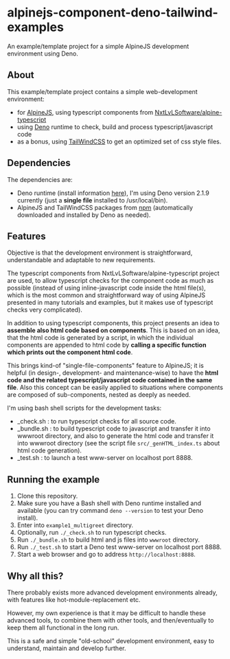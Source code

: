 
# alpinejs-component-deno-tailwind-examples

An example/template project for a simple AlpineJS development environment using Deno.

## About

This example/template project contains a simple web-development environment:

- for [AlpineJS](https://alpinejs.dev/), using typescript components from [NxtLvLSoftware/alpine-typescript](https://github.com/NxtLvLSoftware/alpine-typescript)
- using [Deno](https://deno.com/) runtime to check, build and process typescript/javascript code
- as a bonus, using [TailWindCSS](https://tailwindcss.com/) to get an optimized set of css style files.

## Dependencies

The dependencies are:

- Deno runtime (install information [here](https://docs.deno.com/runtime/getting_started/installation/)), I'm using Deno version 2.1.9 currently (just a **single file** installed to /usr/local/bin).
- AlpineJS and TailWindCSS packages from [npm](https://www.npmjs.com/) (automatically downloaded and installed by Deno as needed).

## Features

Objective is that the development environment is straightforward, understandable and adaptable to new requirements.

The typescript components from NxtLvLSoftware/alpine-typescript project are used, to allow typescript checks for the component code as much as possible (instead of using inline-javascript code inside the html file(s), which is the most common and straightforward way of using AlpineJS presented in many tutorials and examples, but it makes use of typescript checks very complicated).

In addition to using typescript components, this project presents an idea to **assemble also html code based on components**. This is based on an idea, that the html code is generated by a script, in which the individual components are appended to html code by **calling a specific function which prints out the component html code**.

This brings kind-of "single-file-components" feature to AlpineJS; it is helpful (in design-, development- and maintenance-wise) to have the **html code and the related typescript/javascript code contained in the same file**.  Also this concept can be easily applied to situations where components are composed of sub-components, nested as deeply as needed.

I'm using bash shell scripts for the development tasks:

- _check.sh : to run typescript checks for all source code.
- _bundle.sh : to build typescript code to javascript and transfer it into wwwroot directory, and also to generate the html code and transfer it into wwwroot directory (see the script file `src/_genHTML_index.ts` about html code generation).
- _test.sh : to launch a test www-server on localhost port 8888.

## Running the example

1. Clone this repository.
2. Make sure you have a Bash shell with Deno runtime installed and available (you can try command `deno --version` to test your Deno install).
3. Enter into `example1_multigreet` directory.
4. Optionally, run `./_check.sh` to run typescript checks.
5. Run `./_bundle.sh` to build html and js files into `wwwroot` directory.
6. Run `./_test.sh` to start a Deno test www-server on localhost port 8888.
7. Start a web browser and go to address `http://localhost:8888`.

## Why all this?

There probably exists more advanced development environments already, with features like hot-module-replacement etc.

However, my own experience is that it may be difficult to handle these advanced tools, to combine them with other tools, and then/eventually to keep them all functional in the long run.

This is a safe and simple "old-school" development environment, easy to understand, maintain and develop further.

